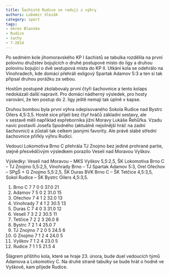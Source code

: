 ```yaml
---
title: Šachisté Rudice se radují z výhry
authors: Lubomír Slezák
category: sport
tags:
- okres Blansko
- Rudice
- šachy
- 7-2014
---
```


Po sedmém kole jihomoravského KP I šachistů se tabulka rozdělila na první polovinu družstev bojujících o druhé postupové místo do ligy a druhou polovinu bojující o dvě sestupová místa do KP II.
Utkání kola se odehrálo na Vinohradech, kde domácí přehráli exligový Spartak Adamov 5:3 a ten si tak připsal druhou porážku za sebou.

Hostům postupně zkolabovaly první čtyři šachovnice a tento kolaps nedokázali další napravit. Pro domácí nádherný výsledek, pro hosty varování, že ten postup do 2. ligy ještě nemají tak úplně v kapse.

Druhou bombou byla první výhra odepisovaného Sokola Rudice nad Bystrc Oilers 4,5:3,5. Hosté sice přijeli bez čtyř hráčů základní sestavy, ale v sestavě měli například expřeborníka jižní Moravy Lukáše Řehůřka. Vzadu navíc postavili Josefa Spodného (aktuálně nejsilnější hráč na zadní šachovnici) a zůstali tak celkem jasnými favority. Ale právě slabé střední šachovnice přiřkly výhru Rudici.

Vedoucí Lokomotiva Brno C přehrála TJ Znojmo bez jediné prohrané partie, stejně přesvědčivým výsledkem porazilo Veselí nad Moravou Vyškov.

Výsledky: Veselí nad Moravou – MKS Vyškov 5,5:2,5, ŠK Lokomotiva Brno C – TJ Znojmo 5,5:2,5, Vinohrady Brno – TJ Spartak Adamov 5:3, Orel Ořechov – SPgŠ + G Znojmo 5,5:2,5, ŠK Duras BVK Brno C – ŠK Tetčice 4,5:3,5, Sokol Rudice – ŠK Bystrc Oilers 4,5:3,5.

1. Brno C 	7 7 0 0 	37.0 	21
2. Adamov 	7 5 0 2 	31.0 	15
3. Ořechov 	7 4 1 2 	32.0 	13
4. Vinohrady 	7 4 1 2 	30.5 	13
5. Duras C 	7 4 0 3 	31.0 	12
6. Veselí 	7 3 2 2 	30.5 	11
7. Tetčice 	7 2 2 3 	26.0 	8
8. Bystrc 	7 2 1 4 	25.0 	7
9. TJ Znojmo 	7 2 0 5 	24.5 	6
10. G Znojmo 	7 1 2 4 	24.0 	5
11. Vyškov 	7 1 2 4 	23.0 	5
12. Rudice 	7 1 1 5 	21.5 	4

Šlágrem příštího kola, které se hraje 23. února, bude duel vedoucích týmů Adamova a Lokomotivy C. Na druhé straně tabulky se bude hrát o hodně ve Vyškově, kam přijede Rudice.